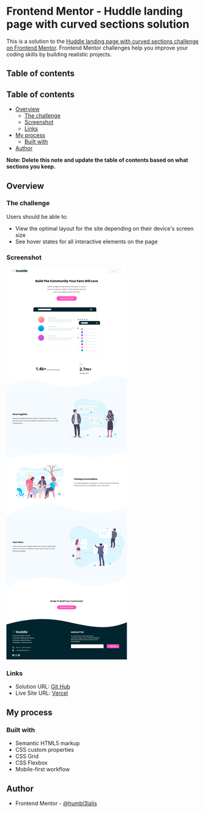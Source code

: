 # Frontend Mentor - Huddle landing page with curved sections solution

This is a solution to the [Huddle landing page with curved sections challenge on Frontend Mentor](https://www.frontendmentor.io/challenges/huddle-landing-page-with-curved-sections-5ca5ecd01e82137ec91a50f2). Frontend Mentor challenges help you improve your coding skills by building realistic projects. 

## Table of contents

## Table of contents

- [Overview](#overview)
  - [The challenge](#the-challenge)
  - [Screenshot](#screenshot)
  - [Links](#links)
- [My process](#my-process)
  - [Built with](#built-with)
- [Author](#author)



**Note: Delete this note and update the table of contents based on what sections you keep.**

## Overview

### The challenge

Users should be able to:

- View the optimal layout for the site depending on their device's screen size
- See hover states for all interactive elements on the page

### Screenshot

![](./screenshot.png)



### Links

- Solution URL: [Git Hub](https://github.com/humbl3lalis/huddle_landing_page_with_curved_sections.git)
- Live Site URL: [Vercel](https://huddle-landing-page-with-curved-sections-nine-lyart.vercel.app/)

## My process

### Built with

- Semantic HTML5 markup
- CSS custom properties
- CSS Grid
- CSS Flexbox
- Mobile-first workflow

## Author

- Frontend Mentor - [@humbl3lalis](https://www.frontendmentor.io/profile/humbl3lalis)
